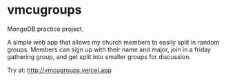 # vmcugroups

MongoDB practice project.

A simple web app that allows my church members to easily split in random groups.
Members can sign up with their name and major, join in a friday gathering group, and get split into smaller groups for discussion.

Try at: http://vmcugroups.vercel.app
